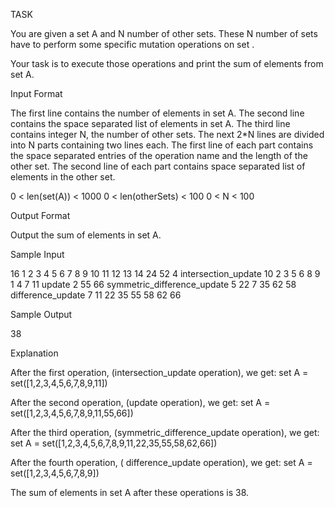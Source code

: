 TASK

You are given a set A and N number of other sets. These N number of sets have to perform some specific mutation operations on set .

Your task is to execute those operations and print the sum of elements from set A.

Input Format

The first line contains the number of elements in set A.
The second line contains the space separated list of elements in set A.
The third line contains integer N, the number of other sets.
The next 2*N lines are divided into N parts containing two lines each.
The first line of each part contains the space separated entries of the operation name and the length of the other set.
The second line of each part contains space separated list of elements in the other set.

0 < len(set(A)) < 1000 
0 < len(otherSets) < 100
0 < N < 100

Output Format

Output the sum of elements in set A.

Sample Input

 16
 1 2 3 4 5 6 7 8 9 10 11 12 13 14 24 52
 4
 intersection_update 10
 2 3 5 6 8 9 1 4 7 11
 update 2
 55 66
 symmetric_difference_update 5
 22 7 35 62 58
 difference_update 7
 11 22 35 55 58 62 66

Sample Output

38

Explanation

After the first operation, (intersection_update operation), we get:
set A = set([1,2,3,4,5,6,7,8,9,11])

After the second operation, (update operation), we get:
set A = set([1,2,3,4,5,6,7,8,9,11,55,66])

After the third operation, (symmetric_difference_update operation), we get:
set A = set([1,2,3,4,5,6,7,8,9,11,22,35,55,58,62,66])

After the fourth operation, ( difference_update operation), we get:
set A = set([1,2,3,4,5,6,7,8,9])

The sum of elements in set A after these operations is 38.